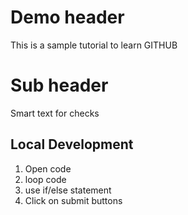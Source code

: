 # Demo header

This is a sample tutorial to learn GITHUB 

# Sub header

Smart text for checks


## Local Development
1. Open code
2. loop code
3. use if/else statement
4. Click on submit buttons